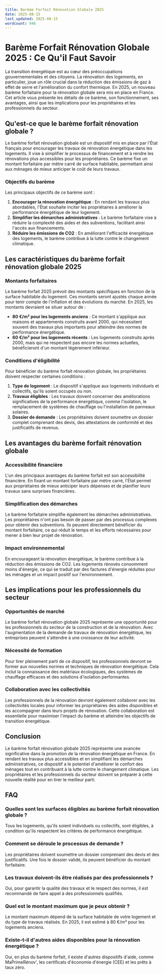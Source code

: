 ```yaml
---
title: Barème Forfait Rénovation Globale 2025
date: 2025-08-15
last_updated: 2025-08-15
wordcount: 946
---
```


# Barème Forfait Rénovation Globale 2025 : Ce Qu'il Faut Savoir

La transition énergétique est au cœur des préoccupations gouvernementales et des citoyens. La rénovation des logements, en particulier, joue un rôle crucial dans la réduction des émissions de gaz à effet de serre et l'amélioration du confort thermique. En 2025, un nouveau barème forfaitaire pour la rénovation globale sera mis en place en France. Cet article vous présente les détails de ce barème, son fonctionnement, ses avantages, ainsi que les implications pour les propriétaires et les professionnels du secteur.

## Qu'est-ce que le barème forfait rénovation globale ?

Le barème forfait rénovation globale est un dispositif mis en place par l'État français pour encourager les travaux de rénovation énergétique dans les logements. Il vise à simplifier le processus de financement et à rendre les rénovations plus accessibles pour les propriétaires. Ce barème fixe un montant forfaitaire par mètre carré de surface habitable, permettant ainsi aux ménages de mieux anticiper le coût de leurs travaux.

### Objectifs du barème

Les principaux objectifs de ce barème sont :

1. **Encourager la rénovation énergétique** : En rendant les travaux plus abordables, l'État souhaite inciter les propriétaires à améliorer la performance énergétique de leur logement.
2. **Simplifier les démarches administratives** : Le barème forfaitaire vise à réduire la complexité des aides et des subventions, facilitant ainsi l'accès aux financements.
3. **Réduire les émissions de CO2** : En améliorant l'efficacité énergétique des logements, le barème contribue à la lutte contre le changement climatique.

## Les caractéristiques du barème forfait rénovation globale 2025

### Montants forfaitaires

Le barème forfait 2025 prévoit des montants spécifiques en fonction de la surface habitable du logement. Ces montants seront ajustés chaque année pour tenir compte de l'inflation et des évolutions du marché. En 2025, les montants devraient se situer autour de :

- **80 €/m² pour les logements anciens** : Ce montant s'applique aux maisons et appartements construits avant 2000, qui nécessitent souvent des travaux plus importants pour atteindre des normes de performance énergétique.
- **60 €/m² pour les logements récents** : Les logements construits après 2000, mais qui ne respectent pas encore les normes actuelles, bénéficieront d'un montant légèrement inférieur.

### Conditions d'éligibilité

Pour bénéficier du barème forfait rénovation globale, les propriétaires doivent respecter certaines conditions :

1. **Type de logement** : Le dispositif s'applique aux logements individuels et collectifs, qu'ils soient occupés ou non.
2. **Travaux éligibles** : Les travaux doivent concerner des améliorations significatives de la performance énergétique, comme l'isolation, le remplacement de systèmes de chauffage ou l'installation de panneaux solaires.
3. **Dossier de demande** : Les propriétaires doivent soumettre un dossier complet comprenant des devis, des attestations de conformité et des justificatifs de revenus.

## Les avantages du barème forfait rénovation globale

### Accessibilité financière

L'un des principaux avantages du barème forfait est son accessibilité financière. En fixant un montant forfaitaire par mètre carré, l'État permet aux propriétaires de mieux anticiper leurs dépenses et de planifier leurs travaux sans surprises financières.

### Simplification des démarches

Le barème forfaitaire simplifie également les démarches administratives. Les propriétaires n'ont pas besoin de passer par des processus complexes pour obtenir des subventions. Ils peuvent directement bénéficier du montant forfaitaire, ce qui réduit le temps et les efforts nécessaires pour mener à bien leur projet de rénovation.

### Impact environnemental

En encourageant la rénovation énergétique, le barème contribue à la réduction des émissions de CO2. Les logements rénovés consomment moins d'énergie, ce qui se traduit par des factures d'énergie réduites pour les ménages et un impact positif sur l'environnement.

## Les implications pour les professionnels du secteur

### Opportunités de marché

Le barème forfait rénovation globale 2025 représente une opportunité pour les professionnels du secteur de la construction et de la rénovation. Avec l'augmentation de la demande de travaux de rénovation énergétique, les entreprises peuvent s'attendre à une croissance de leur activité.

### Nécessité de formation

Pour tirer pleinement parti de ce dispositif, les professionnels devront se former aux nouvelles normes et techniques de rénovation énergétique. Cela inclut la connaissance des matériaux écologiques, des systèmes de chauffage efficaces et des solutions d'isolation performantes.

### Collaboration avec les collectivités

Les professionnels de la rénovation devront également collaborer avec les collectivités locales pour informer les propriétaires des aides disponibles et les accompagner dans leurs projets de rénovation. Cette collaboration est essentielle pour maximiser l'impact du barème et atteindre les objectifs de transition énergétique.

## Conclusion

Le barème forfait rénovation globale 2025 représente une avancée significative dans la promotion de la rénovation énergétique en France. En rendant les travaux plus accessibles et en simplifiant les démarches administratives, ce dispositif a le potentiel d'améliorer le confort des ménages tout en contribuant à la lutte contre le changement climatique. Les propriétaires et les professionnels du secteur doivent se préparer à cette nouvelle réalité pour en tirer le meilleur parti.

## FAQ

### Quelles sont les surfaces éligibles au barème forfait rénovation globale ?

Tous les logements, qu'ils soient individuels ou collectifs, sont éligibles, à condition qu'ils respectent les critères de performance énergétique.

### Comment se déroule le processus de demande ?

Les propriétaires doivent soumettre un dossier comprenant des devis et des justificatifs. Une fois le dossier validé, ils peuvent bénéficier du montant forfaitaire.

### Les travaux doivent-ils être réalisés par des professionnels ?

Oui, pour garantir la qualité des travaux et le respect des normes, il est recommandé de faire appel à des professionnels qualifiés.

### Quel est le montant maximum que je peux obtenir ?

Le montant maximum dépend de la surface habitable de votre logement et du type de travaux réalisés. En 2025, il est estimé à 80 €/m² pour les logements anciens.

### Existe-t-il d'autres aides disponibles pour la rénovation énergétique ?

Oui, en plus du barème forfait, il existe d'autres dispositifs d'aide, comme MaPrimeRénov', les certificats d'économie d'énergie (CEE) et les prêts à taux zéro.